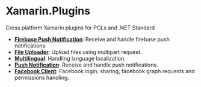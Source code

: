 # Xamarin.Plugins
Cross platform Xamarin plugins for PCLs and .NET Standard

* **[Firebase Push Notification](https://github.com/CrossGeeks/FirebasePushNotificationPlugin)**: Receive and handle firebase push notifications.
* **[File Uploader](https://github.com/CrossGeeks/FileUploaderPlugin)**: Upload files using multipart request.
* **[Multilingual](https://github.com/CrossGeeks/MultilingualPlugin)**: Handling language localization.
* **[Push Notification](https://github.com/CrossGeeks/PushNotificationPlugin)**: Receive and handle push notifications.
* **[Facebook Client](https://github.com/CrossGeeks/FacebookClientPlugin)**: Facebook login, sharing, facebook graph requests and permissions handling.
